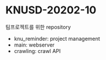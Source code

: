 # KNUSD-20202-10

팀프로젝트를 위한 repository

- knu_reminder: project management
- main: webserver
- crawling: crawl API
